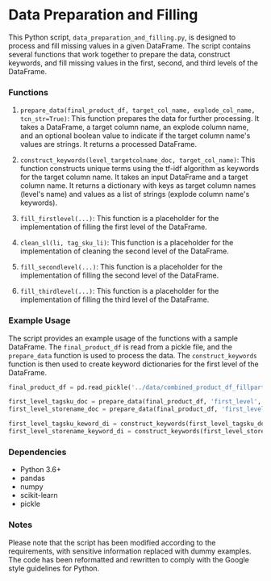# Data Preparation and Filling

This Python script, `data_preparation_and_filling.py`, is designed to process and fill missing values in a given DataFrame. The script contains several functions that work together to prepare the data, construct keywords, and fill missing values in the first, second, and third levels of the DataFrame.

### Functions

1. `prepare_data(final_product_df, target_col_name, explode_col_name, tcn_str=True)`: This function prepares the data for further processing. It takes a DataFrame, a target column name, an explode column name, and an optional boolean value to indicate if the target column name's values are strings. It returns a processed DataFrame.

2. `construct_keywords(level_targetcolname_doc, target_col_name)`: This function constructs unique terms using the tf-idf algorithm as keywords for the target column name. It takes an input DataFrame and a target column name. It returns a dictionary with keys as target column names (level's name) and values as a list of strings (explode column name's keywords).

3. `fill_firstlevel(...)`: This function is a placeholder for the implementation of filling the first level of the DataFrame.

4. `clean_sl(li, tag_sku_li)`: This function is a placeholder for the implementation of cleaning the second level of the DataFrame.

5. `fill_secondlevel(...)`: This function is a placeholder for the implementation of filling the second level of the DataFrame.

6. `fill_thirdlevel(...)`: This function is a placeholder for the implementation of filling the third level of the DataFrame.

### Example Usage

The script provides an example usage of the functions with a sample DataFrame. The `final_product_df` is read from a pickle file, and the `prepare_data` function is used to process the data. The `construct_keywords` function is then used to create keyword dictionaries for the first level of the DataFrame.

```python
final_product_df = pd.read_pickle('../data/combined_product_df_fillpartlevelna.pkl')

first_level_tagsku_doc = prepare_data(final_product_df, 'first_level', 'tag_sku')
first_level_storename_doc = prepare_data(final_product_df, 'first_level', 'store_name')

first_level_tagsku_keword_di = construct_keywords(first_level_tagsku_doc, 'first_level')
first_level_storename_keyword_di = construct_keywords(first_level_storename_doc, 'first_level')
```

### Dependencies

- Python 3.6+
- pandas
- numpy
- scikit-learn
- pickle

### Notes

Please note that the script has been modified according to the requirements, with sensitive information replaced with dummy examples. The code has been reformatted and rewritten to comply with the Google style guidelines for Python.